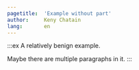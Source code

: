 ```yaml
---
pagetitle:  'Example without part'
author:     Keny Chatain
lang:       en
---
```

 

:::ex
A relatively benign example.

Maybe there are multiple paragraphs in it.
:::
